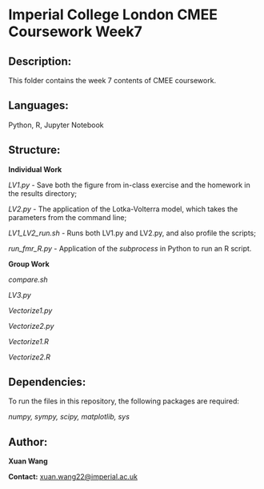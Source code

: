 # Imperial College London CMEE Coursework Week7

## Description:

This folder contains the week 7 contents of CMEE coursework.

## Languages:

Python, R, Jupyter Notebook

## Structure:

**Individual Work**

*LV1.py* - Save both the figure from in-class exercise and the homework in the results directory;

*LV2.py* - The application of the Lotka-Volterra model, which takes the parameters from the command line;

*LV1_LV2_run.sh* - Runs both LV1.py and LV2.py, and also profile the scripts;

*run_fmr_R.py* - Application of the *subprocess* in Python to run an R script.

**Group Work**

*compare.sh*

*LV3.py*

*Vectorize1.py*

*Vectorize2.py*

*Vectorize1.R*

*Vectorize2.R*

## Dependencies:

To run the files in this repository, the following packages are required:

*numpy, sympy, scipy, matplotlib, sys*

## Author:

**Xuan Wang**

**Contact:** xuan.wang22@imperial.ac.uk

